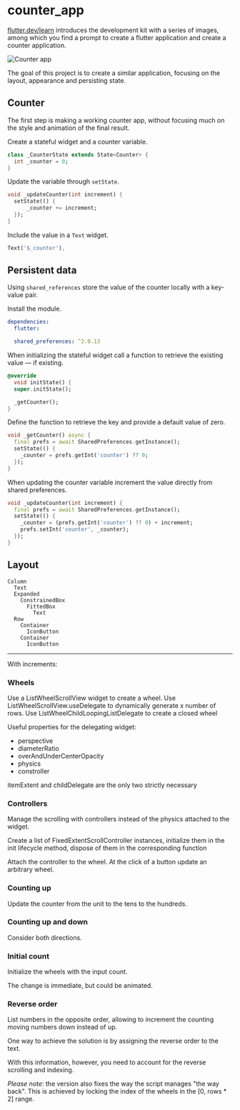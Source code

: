 # counter_app

[flutter.dev/learn](https://flutter.dev/learn) introduces the development kit with a series of images, among which you find a prompt to create a flutter application and create a counter application.

![Counter app](https://storage.googleapis.com/cms-storage-bucket/740d82517a6f13db51bd.png)

The goal of this project is to create a similar application, focusing on the layout, appearance and persisting state.

## Counter

The first step is making a working counter app, without focusing much on the style and animation of the final result.

Create a stateful widget and a counter variable.

```dart
class _CounterState extends State<Counter> {
  int _counter = 0;
}
```

Update the variable through `setState`.

```dart
void _updateCounter(int increment) {
  setState(() {
      _counter += increment;
  });
}
```

Include the value in a `Text` widget.

```dart
Text('$_counter'),
```

## Persistent data

Using `shared_references` store the value of the counter locally with a key-value pair.

Install the module.

```yaml
dependencies:
  flutter:

  shared_preferences: ^2.0.13
```

When initializing the stateful widget call a function to retrieve the existing value — if existing.

```dart
@override
  void initState() {
  super.initState();

  _getCounter();
}
```

Define the function to retrieve the key and provide a default value of zero.

```dart
void _getCounter() async {
  final prefs = await SharedPreferences.getInstance();
  setState(() {
    _counter = prefs.getInt('counter') ?? 0;
  });
}
```

When updating the counter variable increment the value directly from shared preferences.

```dart
void _updateCounter(int increment) {
  final prefs = await SharedPreferences.getInstance();
  setState(() {
    _counter = (prefs.getInt('counter') ?? 0) + increment;
    prefs.setInt('counter', _counter);
  });
}
```

## Layout

```text
Column
  Text
  Expanded
    ConstrainedBox
      FittedBox
        Text
  Row
    Container
      IconButton
    Container
      IconButton
```

---

With increments:

### Wheels

Use a ListWheelScrollView widget to create a wheel. Use ListWheelScrollView.useDelegate to dynamically generate x number of rows. Use ListWheelChildLoopingListDelegate to create a closed wheel

Useful properties for the delegating widget:

- perspective
- diameterRatio
- overAndUnderCenterOpacity
- physics
- constroller

itemExtent and childDelegate are the only two strictly necessary

### Controllers

Manage the scrolling with controllers instead of the physics attached to the widget.

Create a list of FixedExtentScrollController instances, initialize them in the init lifecycle method, dispose of them in the corresponding function

Attach the controller to the wheel. At the click of a button update an arbitrary wheel.

### Counting up

Update the counter from the unit to the tens to the hundreds.

### Counting up and down

Consider both directions.

### Initial count

Initialize the wheels with the input count.

The change is immediate, but could be animated.

### Reverse order

List numbers in the opposite order, allowing to increment the counting moving numbers down instead of up.

One way to achieve the solution is by assigning the reverse order to the text.

With this information, however, you need to account for the reverse scrolling and indexing.

_Please note_: the version also fixes the way the script manages "the way back". This is achieved by locking the index of the wheels in the [0, rows * 2] range.
